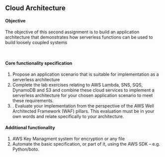 <H2>Cloud Architecture</H2>
<H4>Objective</H4>
<P>The objective of this second assignment is to build an application architecture that
demonstrates how serverless functions can be used to build loosely coupled systems</P> </br>
<h4>Core functionality specification</h4>
<ol>
  <li>Propose an application scenario that is suitable for implementation as a serverless architecture </li>
  <li>Complete the lab exercises relating to AWS Lambda, SNS, SQS, DynamoDB and S3 and
combine these cloud services to implement a serverless architecture for your chosen
application scenario to meet these requirements.</li>
<li>. Evaluate your implementation from the perspective of the AWS Well Architected
Framework (WAF) pillars. This evaluation must be in your own words and relate
specifically to your architecture. </li>

</ol>  

<h4>Additional functionality</h4>
<ol>
  <li> AWS Key Managment system for encryption or any file</li>
  <li>Automate the basic specification, or part of it, using the AWS SDK – e.g. Python/boto.</li>
</ol>
